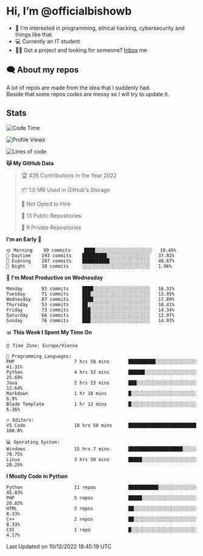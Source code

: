 # Hi, I’m @officialbishowb

- 👀 I'm interested in programming, ethical hacking, cybersecurity and things like that
- 💻 Currently an IT student
- 👩‍💻 Got a project and looking for someone? [Inbox](https://t.me/officialbishowb) me

## 🗨 About my repos
<p>A lot of repos are made from the idea that I suddenly had.<br>
Beside that some repos codes are messy so I will try to update it.</p>

## Stats
<!--START_SECTION:waka-->
![Code Time](http://img.shields.io/badge/Code%20Time-490%20hrs%2025%20mins-blue)

![Profile Views](http://img.shields.io/badge/Profile%20Views-0-blue)

![Lines of code](https://img.shields.io/badge/From%20Hello%20World%20I%27ve%20Written--254%20Thousand%20lines%20of%20code-blue)

**🐱 My GitHub Data** 

> 🏆 426 Contributions in the Year 2022
 > 
> 📦 1.0 MB Used in GitHub's Storage 
 > 
> 🚫 Not Opted to Hire
 > 
> 📜 13 Public Repositories 
 > 
> 🔑 9 Private Repositories  
 > 
**I'm an Early 🐤** 

```text
🌞 Morning    99 commits     ████░░░░░░░░░░░░░░░░░░░░░   19.45% 
🌆 Daytime    193 commits    █████████░░░░░░░░░░░░░░░░   37.92% 
🌃 Evening    207 commits    ██████████░░░░░░░░░░░░░░░   40.67% 
🌙 Night      10 commits     ░░░░░░░░░░░░░░░░░░░░░░░░░   1.96%

```
📅 **I'm Most Productive on Wednesday** 

```text
Monday       83 commits     ████░░░░░░░░░░░░░░░░░░░░░   16.31% 
Tuesday      71 commits     ███░░░░░░░░░░░░░░░░░░░░░░   13.95% 
Wednesday    87 commits     ████░░░░░░░░░░░░░░░░░░░░░   17.09% 
Thursday     53 commits     ██░░░░░░░░░░░░░░░░░░░░░░░   10.41% 
Friday       73 commits     ███░░░░░░░░░░░░░░░░░░░░░░   14.34% 
Saturday     66 commits     ███░░░░░░░░░░░░░░░░░░░░░░   12.97% 
Sunday       76 commits     ███░░░░░░░░░░░░░░░░░░░░░░   14.93%

```


📊 **This Week I Spent My Time On** 

```text
⌚︎ Time Zone: Europe/Vienna

💬 Programming Languages: 
PHP                      7 hrs 50 mins       ██████████░░░░░░░░░░░░░░░   41.31% 
Python                   4 hrs 52 mins       ██████░░░░░░░░░░░░░░░░░░░   25.69% 
Java                     2 hrs 23 mins       ███░░░░░░░░░░░░░░░░░░░░░░   12.64% 
Markdown                 1 hr 18 mins        █░░░░░░░░░░░░░░░░░░░░░░░░   6.9% 
Blade Template           1 hr 12 mins        █░░░░░░░░░░░░░░░░░░░░░░░░   6.36%

🔥 Editors: 
VS Code                  18 hrs 58 mins      █████████████████████████   100.0%

💻 Operating System: 
Windows                  15 hrs 7 mins       ████████████████████░░░░░   79.75% 
Linux                    3 hrs 50 mins       █████░░░░░░░░░░░░░░░░░░░░   20.25%

```

**I Mostly Code in Python** 

```text
Python                   11 repos            ███████████░░░░░░░░░░░░░░   45.83% 
PHP                      5 repos             █████░░░░░░░░░░░░░░░░░░░░   20.83% 
HTML                     2 repos             ██░░░░░░░░░░░░░░░░░░░░░░░   8.33% 
C++                      2 repos             ██░░░░░░░░░░░░░░░░░░░░░░░   8.33% 
CSS                      1 repo              █░░░░░░░░░░░░░░░░░░░░░░░░   4.17%

```



 Last Updated on 10/12/2022 18:45:19 UTC
<!--END_SECTION:waka-->
 

<!---
officialbishowb/officialbishowb is a ✨ special ✨ repository because its `README.md` (this file) appears on your GitHub profile.
You can click the Preview link to take a look at your changes.
--->
